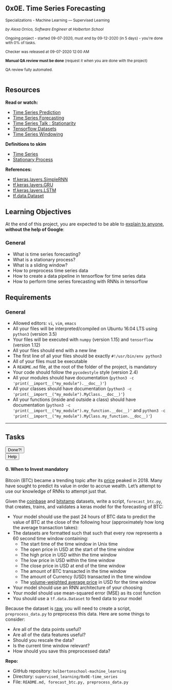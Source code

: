 <article class=""><div id="jigsaw-shortcut-lists"></div><h1 class="gap">0x0E. Time Series Forecasting</h1><div id="project_id" style="display: none" data-project-id="606"></div><p class="sm-gap"><small><i class="fa fa-folder-open"></i> Specializations - Machine Learning ― Supervised Learning </small></p><p><em><small><i class="fa fa-user"></i> by Alexa Orrico, Software Engineer at Holberton School </small></em></p><p><small><i class="fa fa-calendar"></i> Ongoing project - started 09-07-2020, must end by 09-12-2020 (in 5 days) - you're done with <span id="student_task_done_percentage">0</span>% of tasks. </small></p><p><small><i class="fa fa-check"></i> Checker was released at 09-07-2020 12:00 AM </small></p><p><small><i class="fa fa-check-square"></i><strong>Manual QA review must be done</strong> (request it when you are done with the project) </small></p><p><small><i class="fa fa-check-square"></i> QA review fully automated. </small></p><article id="description" class="gap formatted-content"><p><img src="https://holbertonintranet.s3.amazonaws.com/uploads/medias/2020/7/3b16b59e54876f2cc4fe9dcf887ac40585057e2c.jpg?X-Amz-Algorithm=AWS4-HMAC-SHA256&amp;X-Amz-Credential=AKIARDDGGGOUWMNL5ANN%2F20200907%2Fus-east-1%2Fs3%2Faws4_request&amp;X-Amz-Date=20200907T165546Z&amp;X-Amz-Expires=86400&amp;X-Amz-SignedHeaders=host&amp;X-Amz-Signature=2002a01ed7527b4a647dd8c9276e0288cfde16729903c295ad4216f1f3e9e998" alt="" style=""></p><h2>Resources</h2><p><strong>Read or watch:</strong></p><ul><li><a href="/rltoken/HmkmzkQ7_A-h5KKzFQ_tJg" title="Time Series Prediction" target="_blank">Time Series Prediction</a></li><li><a href="/rltoken/_QoRZ53rwY7yYVV2SM3frw" title="Time Series Forecasting" target="_blank">Time Series Forecasting</a></li><li><a href="/rltoken/jLo-utlk8pzUzIMRbOJAPA" title="Time Series Talk : Stationarity" target="_blank">Time Series Talk : Stationarity</a></li><li><a href="/rltoken/7H-EjwlfVHGCoWHDCjIU-g" title="Tensorflow Datasets" target="_blank">Tensorflow Datasets</a></li><li><a href="/rltoken/uMjyci03-49VE-29YOG23g" title="Time Series Windowing" target="_blank">Time Series Windowing</a></li></ul><p><strong>Definitions to skim</strong></p><ul><li><a href="/rltoken/eDzuZndaRfiXvecn4KvoHQ" title="Time Series" target="_blank">Time Series</a></li><li><a href="/rltoken/JN26Hp5uM1OgIPUkF1gsYA" title="Stationary Process" target="_blank">Stationary Process</a></li></ul><p><strong>References:</strong></p><ul><li><a href="/rltoken/1aM6PvPAN3kdBtvLB_hnrw" title="tf.keras.layers.SimpleRNN" target="_blank">tf.keras.layers.SimpleRNN</a></li><li><a href="/rltoken/PUtluakWAs8wcw3rsmYJ2A" title="tf.keras.layers.GRU" target="_blank">tf.keras.layers.GRU</a></li><li><a href="/rltoken/0Cocg6XxDqjxeAUKYQLhGg" title="tf.keras.layers.LSTM" target="_blank">tf.keras.layers.LSTM</a></li><li><a href="/rltoken/Wzagcu07guZFjx88UTmIBA" title="tf.data.Dataset" target="_blank">tf.data.Dataset</a></li></ul><h2>Learning Objectives</h2><p>At the end of this project, you are expected to be able to <a href="/rltoken/IL-D1xZfP0kmLpMg0FNYHg" title="explain to anyone" target="_blank">explain to anyone</a>, <strong>without the help of Google</strong>:</p><h3>General</h3><ul><li>What is time series forecasting?</li><li>What is a stationary process?</li><li>What is a sliding window?</li><li>How to preprocess time series data</li><li>How to create a data pipeline in tensorflow for time series data</li><li>How to perform time series forecasting with RNNs in tensorflow</li></ul><h2>Requirements</h2><h3>General</h3><ul><li>Allowed editors: <code>vi</code>, <code>vim</code>, <code>emacs</code></li><li>All your files will be interpreted/compiled on Ubuntu 16.04 LTS using <code>python3</code> (version 3.5)</li><li>Your files will be executed with <code>numpy</code> (version 1.15) and <code>tensorflow</code> (version 1.12)</li><li>All your files should end with a new line</li><li>The first line of all your files should be exactly <code>#!/usr/bin/env python3</code></li><li>All of your files must be executable</li><li>A <code>README.md</code> file, at the root of the folder of the project, is mandatory</li><li>Your code should follow the <code>pycodestyle</code> style (version 2.4)</li><li>All your modules should have documentation (<code>python3 -c 'print(__import__("my_module").__doc__)'</code>)</li><li>All your classes should have documentation (<code>python3 -c 'print(__import__("my_module").MyClass.__doc__)'</code>)</li><li>All your functions (inside and outside a class) should have documentation (<code>python3 -c 'print(__import__("my_module").my_function.__doc__)'</code> and <code>python3 -c 'print(__import__("my_module").MyClass.my_function.__doc__)'</code>)</li></ul></article><!-- Servers --><!-- Tasks --><hr class="gap"><h2 class="gap">Tasks</h2><section class="formatted-content"><div data-role="task5395" data-position="1"><div class=" clearfix gap" id="task-5395"><span id="user_id" data-id="870"></span><div class="student_task_controls"><!-- button Done --><button class="student_task_done btn btn-default no" data-task-id="5395"><span class="no"><i class="fa fa-square-o"></i></span><span class="yes"><i class="fa fa-check-square-o"></i></span><span class="pending"><i class="fa fa-spinner fa-pulse"></i></span> Done<span class="no pending">?</span><span class="yes">!</span></button><br><!-- button Help! --><button class="users_done_for_task btn btn-default btn-default" data-task-id="5395" data-project-id="606" data-toggle="modal" data-target="#task-5395-users-done-modal"> Help </button></div><h4 class="task"> 0. When to Invest <span class="alert alert-warning mandatory-optional"> mandatory </span></h4><!-- Progress vs Score --><!-- Task Body --><p>Bitcoin (BTC) became a trending topic after its <a href="/rltoken/vjTWl4bomgHoPdlYDGJM0w" title="price" target="_blank">price</a> peaked in 2018. Many have sought to predict its value in order to accrue wealth. Let’s attempt to use our knowledge of RNNs to attempt just that.</p><p>Given the <a href="/rltoken/_-9LQxYpc6qTM7K_AI58-g" title="coinbase" target="_blank">coinbase</a> and <a href="/rltoken/0zZKYc5-xlxGFbxTfCVrBA" title="bitstamp" target="_blank">bitstamp</a> datasets, write a script, <code>forecast_btc.py</code>, that creates, trains, and validates a keras model for the forecasting of BTC:</p><ul><li>Your model should use the past 24 hours of BTC data to predict the value of BTC at the close of the following hour (approximately how long the average transaction takes):</li><li>The datasets are formatted such that such that every row represents a 60 second time window containing: <ul><li>The start time of the time window in Unix time</li><li>The open price in USD at the start of the time window</li><li>The high price in USD within the time window</li><li>The low price in USD within the time window</li><li>The close price in USD at end of the time window</li><li>The amount of BTC transacted in the time window</li><li>The amount of Currency (USD) transacted in the time window</li><li>The <a href="/rltoken/79YPxEkzc7Q1rc92f1MOOQ" title="volume-weighted average price" target="_blank">volume-weighted average price</a> in USD for the time window</li></ul></li><li>Your model should use an RNN architecture of your choosing</li><li>Your model should use mean-squared error (MSE) as its cost function</li><li>You should use a <code>tf.data.Dataset</code> to feed data to your model</li></ul><p>Because the dataset is <a href="/rltoken/Keixv8XzPLglpNSCkUiOpQ" title="raw" target="_blank">raw</a>, you will need to create a script, <code>preprocess_data.py</code> to preprocess this data. Here are some things to consider:</p><ul><li>Are all of the data points useful?</li><li>Are all of the data features useful?</li><li>Should you rescale the data?</li><li>Is the current time window relevant?</li><li>How should you save this preprocessed data?</li></ul><!-- Task URLs --><!-- Github information --><p class="sm-gap"><strong>Repo:</strong></p><ul><li>GitHub repository: <code>holbertonschool-machine_learning</code></li><li>Directory: <code>supervised_learning/0x0E-time_series</code></li><li>File: <code>README.md, forecast_btc.py, preprocess_data.py</code></li></ul><div class="student_correction_requests"><!-- DISABLE UNTIL MIGRATION
        <button class="task_whiteboard_modal btn btn-default " data-task-id="5395" data-toggle="modal" data-target="#task-5395-whiteboard-modal">
          Whiteboard
        </button>
        <div class="modal fade task_whiteboard_modal" id="task-5395-whiteboard-modal" data-task-id="5395">
    <div class="modal-dialog modal-lg">
        <div class="modal-content">
            <div class="modal-header">
                <button type="button" class="close" data-dismiss="modal" aria-label="Close"><span aria-hidden="true">&times;</span></button>
                <h4 class="modal-title">Your Notes on "0. When to Invest"</h4>
            </div>
            <div class="modal-body">
                <div class="spinner gap">
                    <div class="bounce1"></div>
                    <div class="bounce2"></div>
                    <div class="bounce3"></div>
                </div>
                <div class="task-note-prompts-and-placeholders-container">
                    <button type="button" class="whiteboard-submit-button btn btn-primary">Submit</button>
                </div>
            </div>
        </div>
    </div>
</div>

      --><!-- Button test code --><button class="task_correction_modal btn btn-default " data-task-id="5395" data-toggle="modal" data-target="#task-test-correction-5395-correction-modal"> Check your code? </button><!-- Button containers --><!-- Button for QA Review --></div></div></div><div data-role="task5396" data-position="2"><div class=" clearfix gap" id="task-5396"><span id="user_id" data-id="870"></span><div class="student_task_controls"><!-- button Done --><button class="student_task_done btn btn-default no" data-task-id="5396"><span class="no"><i class="fa fa-square-o"></i></span><span class="yes"><i class="fa fa-check-square-o"></i></span><span class="pending"><i class="fa fa-spinner fa-pulse"></i></span> Done<span class="no pending">?</span><span class="yes">!</span></button><br><!-- button Help! --><button class="users_done_for_task btn btn-default btn-default" data-task-id="5396" data-project-id="606" data-toggle="modal" data-target="#task-5396-users-done-modal"> Help </button></div><h4 class="task"> 1. Everyone wants to know <span class="alert alert-warning mandatory-optional"> mandatory </span></h4><!-- Progress vs Score --><!-- Task Body --><p>Everyone wants to know how to make money with BTC! Write a blog post explaining your process in completing the task above:</p><ul><li>An introduction to Time Series Forecasting</li><li>An explanation of your preprocessing method and why you chose it</li><li>An explanation of how you set up your <code>tf.data.Dataset</code> for your model inputs</li><li>An explanation of the model architecture that you used</li><li>A results section containing the model performance and corresponding graphs</li><li>A conclusion of your experience, your thoughts on forecasting BTC, and a link to your github with the relevant code</li></ul><p>Your posts should have examples and at least one picture, at the top. Publish your blog post on Medium or LinkedIn, and share it at least on LinkedIn.</p><p>When done, please add all URLs below (blog post, shared link, etc.)</p><p>Please, remember that these blogs <strong>must be written in English</strong> to further your technical ability in a variety of settings.</p><!-- Task URLs --><div class="blog_post_div"><h4> Add URLs here:</h4><div class="form-group row"><div class="col-sm-11"><input id="input_5396" type="text" value="" class="form-control"></div><div class="col-sm-1"><button data-task-requesting="0" data-user-id="870" data-task-id="5396" type="button" class="add_task_url"><span class="glyphicon glyphicon-plus" aria-hidden="true"></span></button></div></div><div class="task_url_error_msg" data-task-id="5396"></div><ul class="list_5396"></ul></div><!-- Github information --></div></div></section></article>

